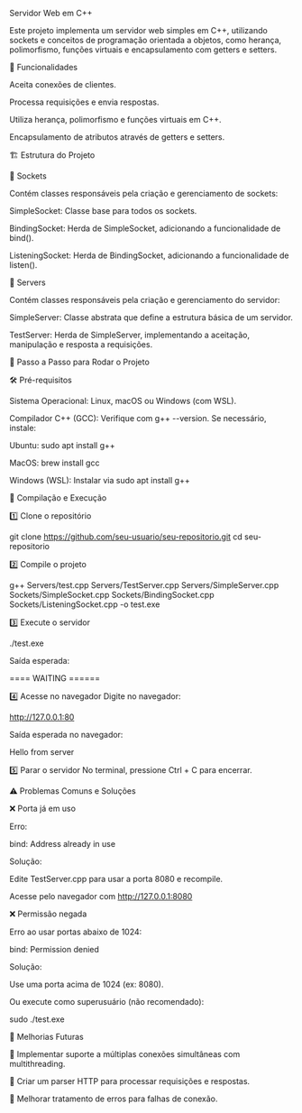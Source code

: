 Servidor Web em C++

Este projeto implementa um servidor web simples em C++, utilizando sockets e conceitos de programação orientada a objetos, como herança, polimorfismo, funções virtuais e encapsulamento com getters e setters.

📌 Funcionalidades

Aceita conexões de clientes.

Processa requisições e envia respostas.

Utiliza herança, polimorfismo e funções virtuais em C++.

Encapsulamento de atributos através de getters e setters.

🏗 Estrutura do Projeto

📂 Sockets

Contém classes responsáveis pela criação e gerenciamento de sockets:

SimpleSocket: Classe base para todos os sockets.

BindingSocket: Herda de SimpleSocket, adicionando a funcionalidade de bind().

ListeningSocket: Herda de BindingSocket, adicionando a funcionalidade de listen().

📂 Servers

Contém classes responsáveis pela criação e gerenciamento do servidor:

SimpleServer: Classe abstrata que define a estrutura básica de um servidor.

TestServer: Herda de SimpleServer, implementando a aceitação, manipulação e resposta a requisições.

🚀 Passo a Passo para Rodar o Projeto

🛠 Pré-requisitos

Sistema Operacional: Linux, macOS ou Windows (com WSL).

Compilador C++ (GCC): Verifique com g++ --version. Se necessário, instale:

Ubuntu: sudo apt install g++

MacOS: brew install gcc

Windows (WSL): Instalar via sudo apt install g++

📌 Compilação e Execução

1️⃣ Clone o repositório

  git clone https://github.com/seu-usuario/seu-repositorio.git
  cd seu-repositorio

2️⃣ Compile o projeto

g++ Servers/test.cpp Servers/TestServer.cpp Servers/SimpleServer.cpp \
   Sockets/SimpleSocket.cpp Sockets/BindingSocket.cpp Sockets/ListeningSocket.cpp -o test.exe

3️⃣ Execute o servidor

./test.exe

Saída esperada:

==== WAITING ======

4️⃣ Acesse no navegador
Digite no navegador:

http://127.0.0.1:80

Saída esperada no navegador:

Hello from server

5️⃣ Parar o servidor
No terminal, pressione Ctrl + C para encerrar.

⚠️ Problemas Comuns e Soluções

❌ Porta já em uso

Erro:

bind: Address already in use

Solução:

Edite TestServer.cpp para usar a porta 8080 e recompile.

Acesse pelo navegador com http://127.0.0.1:8080

❌ Permissão negada

Erro ao usar portas abaixo de 1024:

bind: Permission denied

Solução:

Use uma porta acima de 1024 (ex: 8080).

Ou execute como superusuário (não recomendado):

sudo ./test.exe

🔗 Melhorias Futuras

📌 Implementar suporte a múltiplas conexões simultâneas com multithreading.

📌 Criar um parser HTTP para processar requisições e respostas.

📌 Melhorar tratamento de erros para falhas de conexão.
